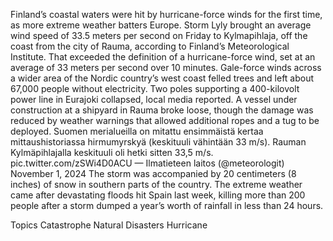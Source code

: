 Finland’s coastal waters were hit by hurricane-force winds for the first time, as more extreme weather batters Europe.
Storm Lyly brought an average wind speed of 33.5 meters per second on Friday to Kylmapihlaja, off the coast from the city of Rauma, according to Finland’s Meteorological Institute. That exceeded the definition of a hurricane-force wind, set at an average of 33 meters per second over 10 minutes.
Gale-force winds across a wider area of the Nordic country’s west coast felled trees and left about 67,000 people without electricity. Two poles supporting a 400-kilovolt power line in Eurajoki collapsed, local media reported. A vessel under construction at a shipyard in Rauma broke loose, though the damage was reduced by weather warnings that allowed additional ropes and a tug to be deployed.
Suomen merialueilla on mitattu ensimmäistä kertaa mittaushistoriassa hirmumyrskyä (keskituuli vähintään 33 m/s). Rauman Kylmäpihlajalla keskituuli oli hetki sitten 33,5 m/s. pic.twitter.com/zSWi4D0ACU
— Ilmatieteen laitos (@meteorologit) November 1, 2024
The storm was accompanied by 20 centimeters (8 inches) of snow in southern parts of the country.
The extreme weather came after devastating floods hit Spain last week, killing more than 200 people after a storm dumped a year’s worth of rainfall in less than 24 hours.

Topics
Catastrophe
Natural Disasters
Hurricane

